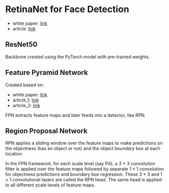 # RetinaNet for Face Detection
* white paper: [link](https://arxiv.org/pdf/1708.02002v2.pdf)
* article: [link](https://towardsdatascience.com/review-retinanet-focal-loss-object-detection-38fba6afabe4)

## ResNet50
Backbone created using the PyTorch model with pre-trained weights. 

## Feature Pyramid Network
Created based on:
* white paper: [link](https://openaccess.thecvf.com/content_cvpr_2017/papers/Lin_Feature_Pyramid_Networks_CVPR_2017_paper.pdf)
* article_1: [link](https://jonathan-hui.medium.com/understanding-feature-pyramid-networks-for-object-detection-fpn-45b227b9106c)
* article_2: [link](https://towardsdatascience.com/review-fpn-feature-pyramid-network-object-detection-262fc7482610)
  
FPN extracts feature maps and later feeds into a detector, like RPN.

## Region Proposal Network 
RPN applies a sliding window over the feature maps to make predictions on the objectness (has an object or not) and the object boundary box at each location.

In the FPN framework, for each scale level (say P4), a 3 × 3 convolution filter is applied over the feature maps followed by separate 1 × 1 convolution for objectness predictions and boundary box regression. These 3 × 3 and 1 × 1 convolutional layers are called the RPN head. The same head is applied to all different scale levels of feature maps.